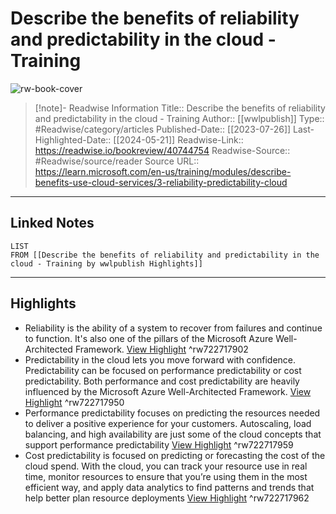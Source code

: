 # Describe the benefits of reliability and predictability in the cloud - Training

![rw-book-cover](https://readwise-assets.s3.amazonaws.com/media/uploaded_book_covers/profile_174804/open-graph-image_p2D3wPX.png)
<br>
>[!note]- Readwise Information
>Title:: Describe the benefits of reliability and predictability in the cloud - Training
>Author:: [[wwlpublish]]
>Type:: #Readwise/category/articles
>Published-Date:: [[2023-07-26]]
>Last-Highlighted-Date:: [[2024-05-21]]
>Readwise-Link:: https://readwise.io/bookreview/40744754
>Readwise-Source:: #Readwise/source/reader
>Source URL:: https://learn.microsoft.com/en-us/training/modules/describe-benefits-use-cloud-services/3-reliability-predictability-cloud
--- 

## Linked Notes
```dataview
LIST
FROM [[Describe the benefits of reliability and predictability in the cloud - Training by wwlpublish Highlights]]
```

---

## Highlights
- Reliability is the ability of a system to recover from failures and continue to function. It's also one of the pillars of the Microsoft Azure Well-Architected Framework. [View Highlight](https://readwise.io/open/722717902) ^rw722717902
- Predictability in the cloud lets you move forward with confidence. Predictability can be focused on performance predictability or cost predictability. Both performance and cost predictability are heavily influenced by the Microsoft Azure Well-Architected Framework. [View Highlight](https://readwise.io/open/722717950) ^rw722717950
- Performance predictability focuses on predicting the resources needed to deliver a positive experience for your customers. Autoscaling, load balancing, and high availability are just some of the cloud concepts that support performance predictability [View Highlight](https://readwise.io/open/722717959) ^rw722717959
- Cost predictability is focused on predicting or forecasting the cost of the cloud spend. With the cloud, you can track your resource use in real time, monitor resources to ensure that you’re using them in the most efficient way, and apply data analytics to find patterns and trends that help better plan resource deployments [View Highlight](https://readwise.io/open/722717962) ^rw722717962
